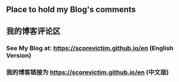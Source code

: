 ## Place to hold my Blog's comments
## 我的博客评论区

### See My Blog at: https://scorevictim.github.io/en (English Version)

### 我的博客链接为  https://scorevictim.github.io/en (中文版)
